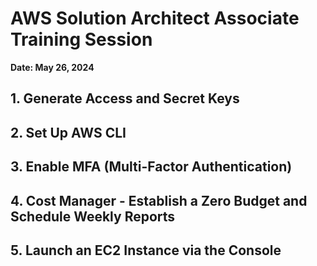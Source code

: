 # AWS Solution Architect Associate Training Session

**Date: May 26, 2024**

## 1. Generate Access and Secret Keys

## 2. Set Up AWS CLI

## 3. Enable MFA (Multi-Factor Authentication)

## 4. Cost Manager - Establish a Zero Budget and Schedule Weekly Reports

## 5. Launch an EC2 Instance via the Console
